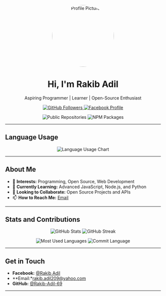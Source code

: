 <!-- Profile Image -->
<p align="center">
  <img src="https://graph.facebook.com/100082247235177/picture?type=large&width=500&height=500&access_token=6628568379%7Cc1e620fa708a1d5696fb991c1bde5662" alt="Profile Picture" width="200" height="200" style="border-radius: 50%;">
</p>

<!-- Heading -->
<h1 align="center">Hi, I'm Rakib Adil</h1>
<p align="center">Aspiring Programmer | Learner | Open-Source Enthusiast</p>

<!-- Social Links -->
<p align="center">
  <a href="https://github.com/Rakib-Adil-69">
    <img src="https://img.shields.io/github/followers/Rakib-Adil-69?label=GitHub%20Followers&style=for-the-badge" alt="GitHub Followers">
  </a>
  <a href="https://www.facebook.com/RAKIB.404X">
    <img src="https://img.shields.io/badge/Facebook-Profile-blue?style=for-the-badge&logo=facebook" alt="Facebook Profile">
  </a>
</p>

<!-- GitHub Stats -->
<p align="center">
  <img src="https://img.shields.io/badge/Public%20Repositories-23-blue?style=for-the-badge" alt="Public Repositories">
  <img src="https://img.shields.io/badge/NPM%20Packages-2-blue?style=for-the-badge" alt="NPM Packages">
</p>

---

## Language Usage

<p align="center">
  <img src="https://quickchart.io/chart?c=%7B%22type%22%3A%22doughnut%22%2C%22data%22%3A%7B%22labels%22%3A%5B%22JavaScript%22%2C%22Python%22%2C%22HTML%2FCSS%22%2C%22C%2B%2B%22%5D%2C%22datasets%22%3A%5B%7B%22data%22%3A%5B40%2C30%2C20%2C10%5D%2C%22backgroundColor%22%3A%5B%22%23F1E05A%22%2C%22%233572A5%22%2C%22%23E34C26%22%2C%22%23F34B7D%22%5D%7D%5D%7D%7D" alt="Language Usage Chart">
</p>

---

## About Me

- 👀 **Interests:** Programming, Open Source, Web Development  
- 🌱 **Currently Learning:** Advanced JavaScript, Node.js, and Python  
- 💞️ **Looking to Collaborate:** Open Source Projects and APIs  
- 📫 **How to Reach Me:** [Email](mailto:rakib.adil209@yahoo.com)

---


## Stats and Contributions

<p align="center">
  <img src="https://github-readme-stats.vercel.app/api?username=MBBXMESBAH&show_icons=true&theme=radical" alt="GitHub Stats">
  <img src="https://github-readme-streak-stats.herokuapp.com/?user=MBBXMESBAH&theme=radical" alt="GitHub Streak">
</p>

<p align="center">
  <img src="https://github-profile-summary-cards.vercel.app/api/cards/repos-per-language?username=MBBXMESBAH&theme=radical" alt="Most Used Languages">
  <img src="https://github-profile-summary-cards.vercel.app/api/cards/most-commit-language?username=MBBXMESBAH&theme=radical" alt="Commit Language">
</p>

---

## Get in Touch

- **Facebook:** [@Rakib Adil](https://www.facebook.com/RAKIB.404X)  
- **Email:*[rakib.adil209@yahoo.com](rakib.adil209@yahoo.com@gmail.com)
- **GitHub:** [@Rakib-Adil-69](https://github.com/Rakib-Adil-69)

---
